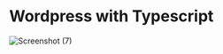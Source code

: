 # Wordpress with Typescript

![Screenshot (7)](https://user-images.githubusercontent.com/46484569/78471893-3f39d600-7752-11ea-9ead-547d1aabe27c.png)
